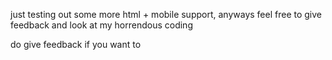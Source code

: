 just testing out some more html + mobile support, anyways feel free to give feedback and look at my horrendous coding

do give feedback if you want to
